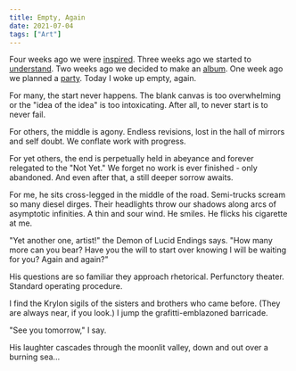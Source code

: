 ```yaml
---
title: Empty, Again
date: 2021-07-04
tags: ["Art"]
---
```


Four weeks ago we were [inspired](https://www.youtube.com/playlist?list=PLDeicGW8SQOx1PM5iAuSNZVw28XyyawCJ). Three weeks ago we started to [understand](https://northern-information.github.io/mapcore/). Two weeks ago we decided to make an [album](https://mapcorps.bandcamp.com/album/mapsquest-2). One week ago we planned a [party](https://youtu.be/pDPxkfbZWdw/). Today I woke up empty, again.

For many, the start never happens. The blank canvas is too overwhelming or the "idea of the idea" is too intoxicating. After all, to never start is to never fail.

For others, the middle is agony. Endless revisions, lost in the hall of mirrors and self doubt. We conflate work with progress.

For yet others, the end is perpetually held in abeyance and forever relegated to the "Not Yet." We forget no work is ever finished - only abandoned. And even after that, a still deeper sorrow awaits.

For me, he sits cross-legged in the middle of the road. Semi-trucks scream so many diesel dirges. Their headlights throw our shadows along arcs of asymptotic infinities. A thin and sour wind. He smiles. He flicks his cigarette at me.

"Yet another one, artist!" the Demon of Lucid Endings says. "How many more can you bear? Have you the will to start over knowing I will be waiting for you? Again and again?"

His questions are so familiar they approach rhetorical. Perfunctory theater. Standard operating procedure.

I find the Krylon sigils of the sisters and brothers who came before. (They are always near, if you look.) I jump the grafitti-emblazoned barricade.

"See you tomorrow," I say.

His laughter cascades through the moonlit valley, down and out over a burning sea...
